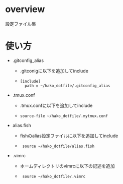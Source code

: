# overview
設定ファイル集

# 使い方
- .gitconfig_alias
  - .gitconigに以下を追加してinclude
  - ```
    [include]
      path = ~/hako_dotfile/.gitconfig_alias
    ```

- .tmux.conf
  - .tmux.confに以下を追加してinclude
  - ```
    source-file ~/hako_dotfile/.mytmux.conf
    ```

- alias.fish 
   - fishのalias設定ファイルに以下を追加してinclude
   - ```
      source ~/hako_dotfile/alias.fish
      ```

- .vimrc 
   - ホームディレクトリのvimrcに以下の記述を追加 
   - ```
      source ~/hako_dotfile/.vimrc
